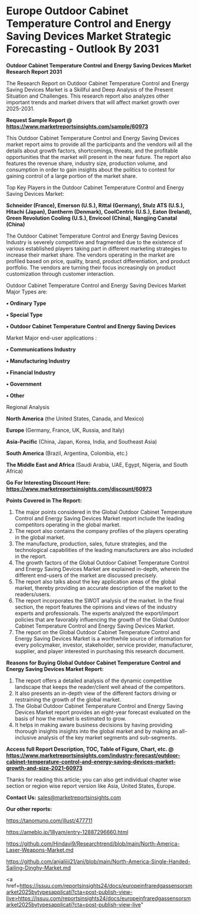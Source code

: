 # Europe Outdoor Cabinet Temperature Control and Energy Saving Devices Market Strategic Forecasting - Outlook By 2031

<strong>Outdoor Cabinet Temperature Control and Energy Saving Devices Market Research Report 2031</strong>

The Research Report on Outdoor Cabinet Temperature Control and Energy Saving Devices Market is a Skillful and Deep Analysis of the Present Situation and Challenges. This research report also analyzes other important trends and market drivers that will affect market growth over 2025-2031.

<strong>Request Sample Report @ <a href=https://www.marketreportsinsights.com/sample/60973>https://www.marketreportsinsights.com/sample/60973</a></strong>

This Outdoor Cabinet Temperature Control and Energy Saving Devices market report aims to provide all the participants and the vendors will all the details about growth factors, shortcomings, threats, and the profitable opportunities that the market will present in the near future. The report also features the revenue share, industry size, production volume, and consumption in order to gain insights about the politics to contest for gaining control of a large portion of the market share.

Top Key Players in the Outdoor Cabinet Temperature Control and Energy Saving Devices Market:

<strong>Schneider (France), Emerson (U.S.), Rittal (Germany), Stulz ATS (U.S.), Hitachi (Japan), Dantherm (Denmark), CoolCentric (U.S.), Eaton (Ireland), Green Revolution Cooling (U.S.), Envicool (China), Nangjing Canatal (China)</strong>

The Outdoor Cabinet Temperature Control and Energy Saving Devices Industry is severely competitive and fragmented due to the existence of various established players taking part in different marketing strategies to increase their market share. The vendors operating in the market are profiled based on price, quality, brand, product differentiation, and product portfolio. The vendors are turning their focus increasingly on product customization through customer interaction.

Outdoor Cabinet Temperature Control and Energy Saving Devices Market Major Types are:

<strong>• Ordinary Type

• Special Type

• Outdoor Cabinet Temperature Control and Energy Saving Devices</strong>

Market Major end-user applications :

<strong>• Communications Industry

• Manufacturing Industry

• Financial Industry

• Government

• Other</strong>

Regional Analysis

</u><strong><b>North America</b></strong> (the United States, Canada, and Mexico)

<strong><b>Europe </b></strong>(Germany, France, UK, Russia, and Italy)

<strong><b>Asia-Pacific</b></strong> (China, Japan, Korea, India, and Southeast Asia)

<strong><b>South America</b></strong> (Brazil, Argentina, Colombia, etc.)

<strong><b>The Middle East and Africa</b></strong> (Saudi Arabia, UAE, Egypt, Nigeria, and South Africa)

<strong>Go For Interesting Discount Here: <a href=https://www.marketreportsinsights.com/discount/60973>https://www.marketreportsinsights.com/discount/60973</a></strong>

<strong>Points Covered in The Report:</strong>
<ol>
  <li>The major points considered in the Global Outdoor Cabinet Temperature Control and Energy Saving Devices Market report include the leading competitors operating in the global market.</li>
  <li>The report also contains the company profiles of the players operating in the global market.</li>
  <li>The manufacture, production, sales, future strategies, and the technological capabilities of the leading manufacturers are also included in the report.</li>
  <li>The growth factors of the Global Outdoor Cabinet Temperature Control and Energy Saving Devices Market are explained in-depth, wherein the different end-users of the market are discussed precisely.</li>
  <li>The report also talks about the key application areas of the global market, thereby providing an accurate description of the market to the readers/users.</li>
  <li>The report incorporates the SWOT analysis of the market. In the final section, the report features the opinions and views of the industry experts and professionals. The experts analyzed the export/import policies that are favorably influencing the growth of the Global Outdoor Cabinet Temperature Control and Energy Saving Devices Market.</li>
  <li>The report on the Global Outdoor Cabinet Temperature Control and Energy Saving Devices Market is a worthwhile source of information for every policymaker, investor, stakeholder, service provider, manufacturer, supplier, and player interested in purchasing this research document.</li>
</ol>
<strong>Reasons for Buying Global Outdoor Cabinet Temperature Control and Energy Saving Devices Market Report:</strong>

<ol>
  <li>The report offers a detailed analysis of the dynamic competitive landscape that keeps the reader/client well ahead of the competitors.</li>
  <li>It also presents an in-depth view of the different factors driving or restraining the growth of the global market.</li>
  <li>The Global Outdoor Cabinet Temperature Control and Energy Saving Devices Market report provides an eight-year forecast evaluated on the basis of how the market is estimated to grow.</li>
  <li>It helps in making aware business decisions by having providing thorough insights insights into the global market and by making an all-inclusive analysis of the key market segments and sub-segments.</li>
</ol>
<strong>Access full Report Description, TOC, Table of Figure, Chart, etc. @ <a href=https://www.marketreportsinsights.com/industry-forecast/outdoor-cabinet-temperature-control-and-energy-saving-devices-market-growth-and-size-2021-60973>https://www.marketreportsinsights.com/industry-forecast/outdoor-cabinet-temperature-control-and-energy-saving-devices-market-growth-and-size-2021-60973</a></strong>


Thanks for reading this article; you can also get individual chapter wise section or region wise report version like Asia, United States, Europe.

<strong>Contact Us:</strong>
sales@marketreportsinsights.com

<strong>Our other reports:</strong>

<a href=https://tanomuno.com/illust/477711>https://tanomuno.com/illust/477711</a>

<a href=https://ameblo.jp/18yam/entry-12887296660.html>https://ameblo.jp/18yam/entry-12887296660.html</a>

<a href=https://github.com/Hindavi9/Researchtrend/blob/main/North-America-Laser-Weapons-Market.md>https://github.com/Hindavi9/Researchtrend/blob/main/North-America-Laser-Weapons-Market.md</a>

<a href=https://github.com/anjaliiii21/ani/blob/main/North-America-Single-Handed-Sailing-Dinghy-Market.md>https://github.com/anjaliiii21/ani/blob/main/North-America-Single-Handed-Sailing-Dinghy-Market.md</a>

<a href=https://issuu.com/reportsinsights24/docs/europeinfraredgassensorsmarket2025bytypesapplicati?cta=post-publish-view-live>https://issuu.com/reportsinsights24/docs/europeinfraredgassensorsmarket2025bytypesapplicati?cta=post-publish-view-live</a>"
